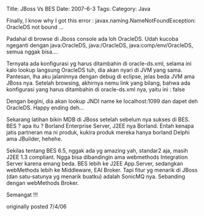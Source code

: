 Title: JBoss Vs BES
Date: 2007-6-3
Tags: 
Category: Java

Finally, I know why I got this error :
javax.naming.NameNotFoundException: OracleDS not bound ...

Padahal di browse di Jboss console ada loh OracleDS. Udah kucoba ngeganti dengan java:OracleDS, java:/OracleDS, java:comp/env/OracleDS, semua nggak bisa....

Ternyata ada konfigurasi yg harus ditambahin di oracle-ds.xml, selama ini kalo lookup langsung OracleDS tuh, dia akan nyari di JVM yang sama. Pantesan, lha aku jalaninnya dengan debug di eclipse, jelas beda JVM ama JBoss nya. Setelah browsing, akhirnya nemu link yang bilang, bahwa ada konfigurasi yang harus ditambahin di oracle-ds.xml nya, yaitu ini :
false

Dengan begini, dia akan lookup JNDI name ke localhost:1099 dan dapet deh OracleDS. Happy ending deh...

Sekarang latihan bikin MDB di JBoss setelah sebelum nya sukses di BES. BES ? apa itu ? Borland Enterprise Server, J2EE nya Borland. Entah kenapa jatis partneran ma ni produk, kukira produk mereka hanya borland Delphi ama JBuilder, hehehe.

Sekilas tentang BES 6.5, nggak ada yg amazing yah, standar2 aja, masih J2EE 1.3 compliant. Ngga bisa dibandingin ama webmethods Integration Server karena emang beda. BES lebih ke J2EE App.Server, sedangkan webMethods lebih ke Middleware, EAI Broker. Tapi fitur yg menarik di JBoss (dan satu-satunya yg menarik buatku) adalah SonicMQ nya. Sebanding dengan webMethods Broker.

Semangat !!!


originally posted 7/4/06
